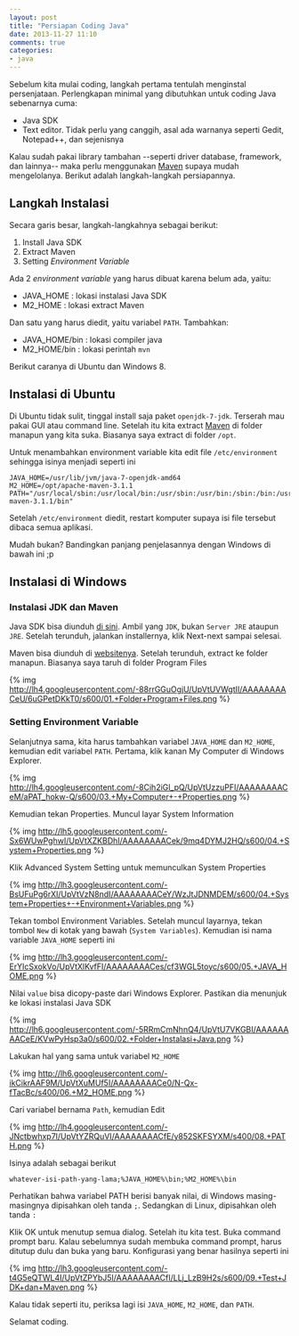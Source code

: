 ```yaml
---
layout: post
title: "Persiapan Coding Java"
date: 2013-11-27 11:10
comments: true
categories: 
- java
---
```


Sebelum kita mulai coding, langkah pertama tentulah menginstal persenjataan. Perlengkapan minimal yang dibutuhkan untuk coding Java sebenarnya cuma:

* Java SDK
* Text editor. Tidak perlu yang canggih, asal ada warnanya seperti Gedit, Notepad++, dan sejenisnya

Kalau sudah pakai library tambahan --seperti driver database, framework, dan lainnya-- maka perlu menggunakan [Maven](http://maven.apache.org) supaya mudah mengelolanya. Berikut adalah langkah-langkah persiapannya.

<!--more-->

## Langkah Instalasi ##

Secara garis besar, langkah-langkahnya sebagai berikut:

1. Install Java SDK
2. Extract Maven
3. Setting _Environment Variable_

Ada 2 _environment variable_ yang harus dibuat karena belum ada, yaitu:

* JAVA_HOME : lokasi instalasi Java SDK
* M2_HOME : lokasi extract Maven

Dan satu yang harus diedit, yaitu variabel `PATH`. Tambahkan:

* JAVA_HOME/bin : lokasi compiler java
* M2_HOME/bin : lokasi perintah `mvn`

Berikut caranya di Ubuntu dan Windows 8.

## Instalasi di Ubuntu ##

Di Ubuntu tidak sulit, tinggal install saja paket `openjdk-7-jdk`. Terserah mau pakai GUI atau command line. Setelah itu kita extract [Maven](http://maven.apache.org) di folder manapun yang kita suka. Biasanya saya extract di folder `/opt`.

Untuk menambahkan environment variable kita edit file `/etc/environment` sehingga isinya menjadi seperti ini

```
JAVA_HOME=/usr/lib/jvm/java-7-openjdk-amd64
M2_HOME=/opt/apache-maven-3.1.1
PATH="/usr/local/sbin:/usr/local/bin:/usr/sbin:/usr/bin:/sbin:/bin:/usr/games:/usr/local/games:/opt/apache-maven-3.1.1/bin"
```

Setelah `/etc/environment` diedit, restart komputer supaya isi file tersebut dibaca semua aplikasi.

Mudah bukan? Bandingkan panjang penjelasannya dengan Windows di bawah ini ;p

## Instalasi di Windows ##

### Instalasi JDK dan Maven ###

Java SDK bisa diunduh [di sini](http://www.oracle.com/technetwork/java/javase/downloads/index.html). Ambil yang `JDK`, bukan `Server JRE` ataupun `JRE`. Setelah terunduh, jalankan installernya, klik Next-next sampai selesai.

Maven bisa diunduh di [websitenya](http://maven.apache.org). Setelah terunduh, extract ke folder manapun. Biasanya saya taruh di folder Program Files

{% img http://lh4.googleusercontent.com/-88rrGGuOgjU/UpVtUVWgtII/AAAAAAAACeU/6uGPetDKkT0/s600/01.+Folder+Program+Files.png %}

<a name="environment-variable-windows"></a>

### Setting Environment Variable ###

Selanjutnya sama, kita harus tambahkan variabel `JAVA_HOME` dan `M2_HOME`, kemudian edit variabel `PATH`. Pertama, klik kanan My Computer di Windows Explorer. 


{% img http://lh4.googleusercontent.com/-8Cih2iGl_pQ/UpVtUzzuPFI/AAAAAAAACeM/aPAT_hokw-Q/s600/03.+My+Computer+-+Properties.png %}

Kemudian tekan Properties. Muncul layar System Information

{% img http://lh5.googleusercontent.com/-Sx6WUwPghwI/UpVtXZKBDhI/AAAAAAAACek/9mq4DYMJ2HQ/s600/04.+System+Properties.png %}

Klik Advanced System Setting untuk memunculkan System Properties

{% img http://lh3.googleusercontent.com/-BsUFuPg6rXI/UpVtVzN8ndI/AAAAAAAACeY/WzJtJDNMDEM/s600/04.+System+Properties+-+Environment+Variables.png %}

Tekan tombol Environment Variables. Setelah muncul layarnya, tekan tombol `New` di kotak yang bawah (`System Variables`). Kemudian isi nama variable `JAVA_HOME` seperti ini

{% img http://lh3.googleusercontent.com/-ErYIcSxokVo/UpVtXlKvfFI/AAAAAAAACes/cf3WGL5toyc/s600/05.+JAVA_HOME.png %}

Nilai `value` bisa dicopy-paste dari Windows Explorer. Pastikan dia menunjuk ke lokasi instalasi Java SDK

{% img http://lh6.googleusercontent.com/-5RRmCmNhnQ4/UpVtU7VKGBI/AAAAAAAACeE/KVwPyHsp3a0/s600/02.+Folder+Instalasi+Java.png %}

Lakukan hal yang sama untuk variabel `M2_HOME`

{% img http://lh6.googleusercontent.com/-ikCikrAAF9M/UpVtXuMUf5I/AAAAAAAACe0/N-Qx-fTacBc/s400/06.+M2_HOME.png %}

Cari variabel bernama `Path`, kemudian Edit

{% img http://lh4.googleusercontent.com/-JNctbwhxp7I/UpVtYZRQuVI/AAAAAAAACfE/y852SKFSYXM/s400/08.+PATH.png %}

Isinya adalah sebagai berikut

```
whatever-isi-path-yang-lama;%JAVA_HOME%\bin;%M2_HOME%\bin
```

Perhatikan bahwa variabel PATH berisi banyak nilai, di Windows masing-masingnya dipisahkan oleh tanda `;`. Sedangkan di Linux, dipisahkan oleh tanda `:`

Klik OK untuk menutup semua dialog. Setelah itu kita test. Buka command prompt baru. Kalau sebelumnya sudah membuka command prompt, harus ditutup dulu dan buka yang baru. Konfigurasi yang benar hasilnya seperti ini

{% img http://lh3.googleusercontent.com/-t4G5eQTWL4I/UpVtZPYbJ5I/AAAAAAAACfI/LLj_LzB9H2s/s600/09.+Test+JDK+dan+Maven.png %}

Kalau tidak seperti itu, periksa lagi isi `JAVA_HOME`, `M2_HOME`, dan `PATH`.

Selamat coding.
